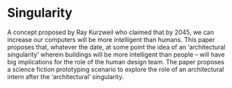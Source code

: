 # Singularity

A concept proposed by Ray Kurzweil who claimed that by 2045, we can increase our computers will be more intelligent than humans. This paper proposes that, whatever the date, at some point the idea of an ‘architectural singularity’ wherein buildings will be more intelligent than people – will have big implications for the role of the human design team. The paper proposes a science fiction prototyping scenario to explore the role of an architectural intern after the ‘architectural’ singularity.
